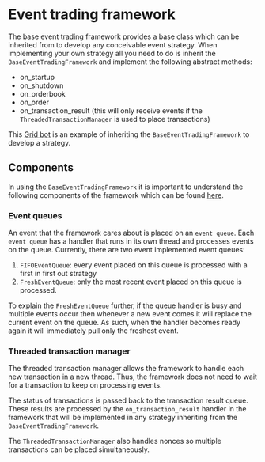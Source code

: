 # Event trading framework

The base event trading framework provides a base class which can be inherited from to develop any conceivable event
strategy. When implementing your own strategy all you need to do is inherit the `BaseEventTradingFramework` and 
implement the following abstract methods:

* on_startup
* on_shutdown
* on_orderbook
* on_order
* on_transaction_result (this will only receive events if the `ThreadedTransactionManager` is used to place transactions)

This [Grid bot](../example_bots/gridbot.py) is an example of inheriting the `BaseEventTradingFramework` to develop a 
strategy.

## Components

In using the `BaseEventTradingFramework` it is important to understand the following components of the framework which 
can be found [here](../event_trading_framework/helpers).

### Event queues

An event that the framework cares about is placed on an `event queue`. Each `event queue` has a handler that runs in its
own thread and processes events on the queue. Currently, there are two event implemented event queues:

1. `FIFOEventQueue`: every event placed on this queue is processed with a first in first out strategy
2. `FreshEventQueue`: only the most recent event placed on this queue is processed.

To explain the `FreshEventQueue` further, if the queue handler is busy and multiple events occur then whenever a new
event comes it will replace the current event on the queue. As such, when the handler becomes ready again it will 
immediately pull only the freshest event.

### Threaded transaction manager

The threaded transaction manager allows the framework to handle each new transaction in a new thread. Thus, the 
framework does not need to wait for a transaction to keep on processing events.

The status of transactions is passed back to the transaction result queue. These results are processed by the 
`on_transaction_result` handler in the framework that will be implemented in any strategy inheriting from the
`BaseEventTradingFramework`.

The `ThreadedTransactionManager` also handles nonces so multiple transactions can be placed simultaneously.